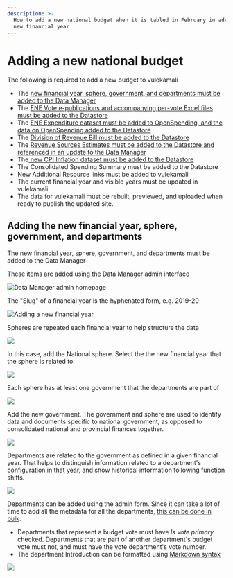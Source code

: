 ```yaml
---
description: >-
  How to add a new national budget when it is tabled in February in advance of a
  new financial year
---
```


# Adding a new national budget

The following is required to add a new budget to vulekamali

* The [new financial year, sphere, government, and departments must be added to the Data Manager](./#adding-the-new-financial-year-sphere-government-and-departments)
* The [ENE Vote e-publications and accompanying per-vote Excel files must be added to the Datastore](../adding-modifying-information-on-the-site/bulk-uploading-department-specific-documents.md#estimates-of-national-expenditure-vote-chapters)
* The [ENE Expenditure dataset must be added to OpenSpending, and the data on OpenSpending added  to the Datastore](../adding-modifying-information-on-the-site/adding-structured-fiscal-data-to-openspending.md#estimates-of-national-expenditure)
* The [Division of Revenue Bill must be added to the Datastore](adding-a-new-division-of-revenue-bill.md)
* The [Revenue Sources Estimates must be added to the Datastore and referenced in an update to the Data Manager](adding-a-new-national-budget-adding-revenue-sources-data.md)
* The[ new CPI Inflation dataset must be added to the Datastore](adding-cpi-inflation-data.md)
* The Consolidated Spending Summary must be added to the Datastore
* New Additional Resource links must be added to vulekamali
* The current financial year and visible years must be updated in vulekamali
* The data for vulekamali must be rebuilt, previewed, and uploaded when ready to publish the updated site.

## Adding the new financial year, sphere, government, and departments

The new financial year, sphere, government, and departments must be added to the Data Manager

These items are added using the Data Manager admin interface

![Data Manager admin homepage](../.gitbook/assets/vulekamali-admin-new-year.png)

The "Slug" of a financial year is the hyphenated form, e.g. 2019-20

![Adding a new financial year](../.gitbook/assets/vulekamali-admin-new-year-form.png)

Spheres are repeated each financial year to help structure the data

![](../.gitbook/assets/vulekamali-admin-spheres.png)

In this case, add the National sphere. Select the the new financial year that the sphere is related to.

![](../.gitbook/assets/vulekamali-admin-new-sphere-form.png)

Each sphere has at least one government that the departments are part of

![](../.gitbook/assets/vulekamali-admin-governments.png)

Add the new government. The government and sphere are used to identify data and documents specific to national government, as opposed to consolidated national and provincial finances together.

![](../.gitbook/assets/vulekamali-admin-government-form.png)

Departments are related to the government as defined in a given financial year. That helps to distinguish information related to a department's configuration in that year, and show historical information following function shifts.

![](../.gitbook/assets/vulekamali-admin-department-years.png)

Departments can be added using the admin form. Since it can take a lot of time to add all the metadata for all the departments, [this can be done in bulk](https://github.com/OpenUpSA/vulekamali-datamanager#loading-departments-in-bulk).

* Departments that represent a budget vote must have _Is vote primary_ checked. Departments that are part of another department's budget vote must not, and must have the vote department's vote number.
* The department Introduction can be formatted using [Markdown syntax](https://daringfireball.net/projects/markdown/syntax)

![](../.gitbook/assets/vulekamali-admin-department-form.png)

